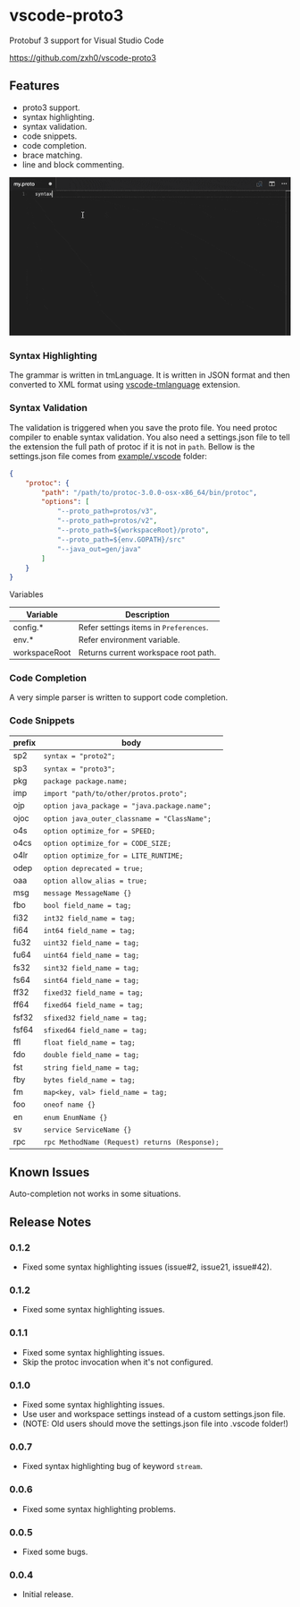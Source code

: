 # vscode-proto3

Protobuf 3 support for Visual Studio Code

https://github.com/zxh0/vscode-proto3

## Features

- proto3 support.
- syntax highlighting.
- syntax validation.
- code snippets.
- code completion.
- brace matching.
- line and block commenting.

![gif1](images/gif1.gif)

### Syntax Highlighting

The grammar is written in tmLanguage.
It is written in JSON format and then converted to XML format using 
[vscode-tmlanguage](https://github.com/Togusa09/vscode-tmlanguage) extension.

### Syntax Validation

The validation is triggered when you save the proto file. You need protoc 
compiler to enable syntax validation. You also need a settings.json file 
to tell the extension the full path of protoc if it is not in `path`. 
Bellow is the settings.json file comes from 
[example/.vscode](https://github.com/zxh0/vscode-proto3/tree/master/example/.vscode) folder:
```json
{
    "protoc": {
        "path": "/path/to/protoc-3.0.0-osx-x86_64/bin/protoc",
        "options": [
            "--proto_path=protos/v3",
            "--proto_path=protos/v2",
            "--proto_path=${workspaceRoot}/proto",
            "--proto_path=${env.GOPATH}/src"
            "--java_out=gen/java"
        ]
    }
}
```

Variables

Variable      | Description
------------- | ------------
config.*      | Refer settings items in ``Preferences``.
env.*         | Refer environment variable.
workspaceRoot | Returns current workspace root path.

### Code Completion

A very simple parser is written to support code completion. 

### Code Snippets

prefix| body
----- | -----
sp2   | `syntax = "proto2";`
sp3   | `syntax = "proto3";`
pkg   | `package package.name;`
imp   | `import "path/to/other/protos.proto";`
ojp   | `option java_package = "java.package.name";`
ojoc  | `option java_outer_classname = "ClassName";`
o4s   | `option optimize_for = SPEED;`
o4cs  | `option optimize_for = CODE_SIZE;`
o4lr  | `option optimize_for = LITE_RUNTIME;`
odep  | `option deprecated = true;`
oaa   | `option allow_alias = true;`
msg   | `message MessageName {}`
fbo   | `bool field_name = tag;`
fi32  | `int32 field_name = tag;`
fi64  | `int64 field_name = tag;`
fu32  | `uint32 field_name = tag;`
fu64  | `uint64 field_name = tag;`
fs32  | `sint32 field_name = tag;`
fs64  | `sint64 field_name = tag;`
ff32  | `fixed32 field_name = tag;`
ff64  | `fixed64 field_name = tag;`
fsf32 | `sfixed32 field_name = tag;`
fsf64 | `sfixed64 field_name = tag;`
ffl   | `float field_name = tag;`
fdo   | `double field_name = tag;`
fst   | `string field_name = tag;`
fby   | `bytes field_name = tag;`
fm    | `map<key, val> field_name = tag;`
foo   | `oneof name {}`
en    | `enum EnumName {}`
sv    | `service ServiceName {}`
rpc   | `rpc MethodName (Request) returns (Response);`


## Known Issues

Auto-completion not works in some situations.

## Release Notes

### 0.1.2
- Fixed some syntax highlighting issues (issue#2, issue21, issue#42).

### 0.1.2
- Fixed some syntax highlighting issues.

### 0.1.1
- Fixed some syntax highlighting issues.
- Skip the protoc invocation when it's not configured. 

### 0.1.0
- Fixed some syntax highlighting issues.
- Use user and workspace settings instead of a custom settings.json file. 
- (NOTE: Old users should move the settings.json file into .vscode folder!)

### 0.0.7
- Fixed syntax highlighting bug of keyword `stream`.

### 0.0.6
- Fixed some syntax highlighting problems.

### 0.0.5
- Fixed some bugs.

### 0.0.4
- Initial release.
